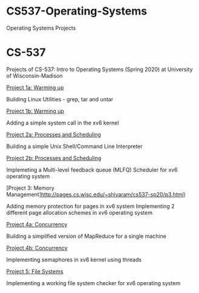# CS537-Operating-Systems
Operating Systems Projects
# CS-537

Projects of CS-537: Intro to Operating Systems (Spring 2020) at University of Wisconsin-Madison

[Project 1a: Warming up](http://pages.cs.wisc.edu/~shivaram/cs537-sp20/p1a.html)

Building Linux Utilities - grep, tar and untar

[Project 1b: Warming up](http://pages.cs.wisc.edu/~shivaram/cs537-sp20/p1b.html)

Adding a simple system call in the xv6 kernel

[Project 2a: Processes and Scheduling](http://pages.cs.wisc.edu/~shivaram/cs537-sp20/p2a.html)

Building a simple Unix Shell/Command Line Interpreter

[Project 2b: Processes and Scheduling](http://pages.cs.wisc.edu/~shivaram/cs537-sp20/p2b.html)

Implemeting a Multi-level feedback queue (MLFQ) Scheduler for xv6 operating system

[Project 3: Memory Management]http://pages.cs.wisc.edu/~shivaram/cs537-sp20/p3.html)

Adding memory protection for pages in xv6 system
Implementing 2 different page allocation schemes in xv6 operating system

[Project 4a: Concurrency](http://pages.cs.wisc.edu/~shivaram/cs537-sp20/p4a.html)

Building a simplified version of MapReduce for a single machine

[Project 4b: Concurrency](http://pages.cs.wisc.edu/~shivaram/cs537-sp20/ExtraCredit.html)

Implementing semaphores in xv6 kernel using threads

[Project 5: File Systems](http://pages.cs.wisc.edu/~shivaram/cs537-sp20/p5.html)

Implementing a working file system checker for xv6 operating system
